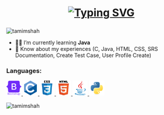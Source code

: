 <h1 align="center"><a href="https://git.io/typing-svg"><img src="https://readme-typing-svg.herokuapp.com?font=Fira+Code&size=30&duration=4000&pause=700&width=435&lines=Hello!%F0%9F%91%8B;I'm+Md.Tahmid+Shah+Tamim" alt="Typing SVG" /></a>
</h1>
<h3 align="center">  </h3>

<p align="left"> <img src="https://komarev.com/ghpvc/?username=tamimshah&label=Profile%20views&color=0e75b6&style=flat" alt="tamimshah" /> </p>

- 👨‍💻 I’m currently learning **Java**
- 📄 Know about my experiences (C, Java, HTML, CSS, SRS Documentation, Create Test Case, User Profile Create)



<h3 align="left">Languages:</h3>
<p align="left"> <a href="https://getbootstrap.com" target="_blank" rel="noreferrer"> <img src="https://raw.githubusercontent.com/devicons/devicon/master/icons/bootstrap/bootstrap-plain-wordmark.svg" alt="bootstrap" width="40" height="40"/> </a> <a href="https://www.cprogramming.com/" target="_blank" rel="noreferrer"> <img src="https://raw.githubusercontent.com/devicons/devicon/master/icons/c/c-original.svg" alt="c" width="40" height="40"/> </a> <a href="https://www.w3schools.com/css/" target="_blank" rel="noreferrer"> <img src="https://raw.githubusercontent.com/devicons/devicon/master/icons/css3/css3-original-wordmark.svg" alt="css3" width="40" height="40"/> </a> <a href="https://www.w3.org/html/" target="_blank" rel="noreferrer"> <img src="https://raw.githubusercontent.com/devicons/devicon/master/icons/html5/html5-original-wordmark.svg" alt="html5" width="40" height="40"/> </a> <a href="https://www.java.com" target="_blank" rel="noreferrer"> <img src="https://raw.githubusercontent.com/devicons/devicon/master/icons/java/java-original.svg" alt="java" width="40" height="40"/> </a> <a href="https://www.python.org" target="_blank" rel="noreferrer"> <img src="https://raw.githubusercontent.com/devicons/devicon/master/icons/python/python-original.svg" alt="python" width="40" height="40"/> </a> </p>

<p><img align="center" src="https://github-readme-stats.vercel.app/api/top-langs?username=tamimshah&show_icons=true&locale=en&layout=compact" alt="tamimshah" /></p>
